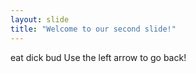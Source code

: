 ```yaml
---
layout: slide
title: "Welcome to our second slide!"
---
```

eat dick bud
Use the left arrow to go back!
